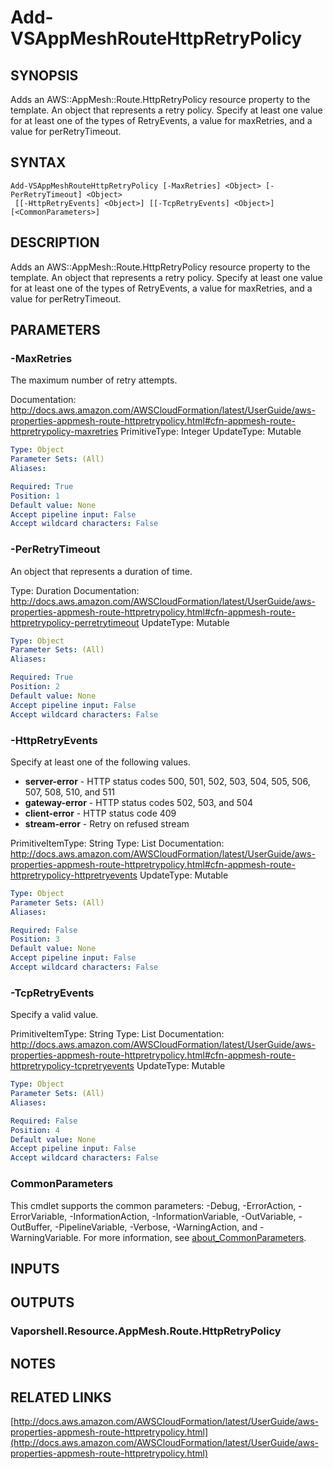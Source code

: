 # Add-VSAppMeshRouteHttpRetryPolicy

## SYNOPSIS
Adds an AWS::AppMesh::Route.HttpRetryPolicy resource property to the template.
An object that represents a retry policy.
Specify at least one value for at least one of the types of RetryEvents, a value for maxRetries, and a value for perRetryTimeout.

## SYNTAX

```
Add-VSAppMeshRouteHttpRetryPolicy [-MaxRetries] <Object> [-PerRetryTimeout] <Object>
 [[-HttpRetryEvents] <Object>] [[-TcpRetryEvents] <Object>] [<CommonParameters>]
```

## DESCRIPTION
Adds an AWS::AppMesh::Route.HttpRetryPolicy resource property to the template.
An object that represents a retry policy.
Specify at least one value for at least one of the types of RetryEvents, a value for maxRetries, and a value for perRetryTimeout.

## PARAMETERS

### -MaxRetries
The maximum number of retry attempts.

Documentation: http://docs.aws.amazon.com/AWSCloudFormation/latest/UserGuide/aws-properties-appmesh-route-httpretrypolicy.html#cfn-appmesh-route-httpretrypolicy-maxretries
PrimitiveType: Integer
UpdateType: Mutable

```yaml
Type: Object
Parameter Sets: (All)
Aliases:

Required: True
Position: 1
Default value: None
Accept pipeline input: False
Accept wildcard characters: False
```

### -PerRetryTimeout
An object that represents a duration of time.

Type: Duration
Documentation: http://docs.aws.amazon.com/AWSCloudFormation/latest/UserGuide/aws-properties-appmesh-route-httpretrypolicy.html#cfn-appmesh-route-httpretrypolicy-perretrytimeout
UpdateType: Mutable

```yaml
Type: Object
Parameter Sets: (All)
Aliases:

Required: True
Position: 2
Default value: None
Accept pipeline input: False
Accept wildcard characters: False
```

### -HttpRetryEvents
Specify at least one of the following values.
+ **server-error** - HTTP status codes 500, 501, 502, 503, 504, 505, 506, 507, 508, 510, and 511
+ **gateway-error** - HTTP status codes 502, 503, and 504
+ **client-error** - HTTP status code 409
+ **stream-error** - Retry on refused stream

PrimitiveItemType: String
Type: List
Documentation: http://docs.aws.amazon.com/AWSCloudFormation/latest/UserGuide/aws-properties-appmesh-route-httpretrypolicy.html#cfn-appmesh-route-httpretrypolicy-httpretryevents
UpdateType: Mutable

```yaml
Type: Object
Parameter Sets: (All)
Aliases:

Required: False
Position: 3
Default value: None
Accept pipeline input: False
Accept wildcard characters: False
```

### -TcpRetryEvents
Specify a valid value.

PrimitiveItemType: String
Type: List
Documentation: http://docs.aws.amazon.com/AWSCloudFormation/latest/UserGuide/aws-properties-appmesh-route-httpretrypolicy.html#cfn-appmesh-route-httpretrypolicy-tcpretryevents
UpdateType: Mutable

```yaml
Type: Object
Parameter Sets: (All)
Aliases:

Required: False
Position: 4
Default value: None
Accept pipeline input: False
Accept wildcard characters: False
```

### CommonParameters
This cmdlet supports the common parameters: -Debug, -ErrorAction, -ErrorVariable, -InformationAction, -InformationVariable, -OutVariable, -OutBuffer, -PipelineVariable, -Verbose, -WarningAction, and -WarningVariable. For more information, see [about_CommonParameters](http://go.microsoft.com/fwlink/?LinkID=113216).

## INPUTS

## OUTPUTS

### Vaporshell.Resource.AppMesh.Route.HttpRetryPolicy
## NOTES

## RELATED LINKS

[http://docs.aws.amazon.com/AWSCloudFormation/latest/UserGuide/aws-properties-appmesh-route-httpretrypolicy.html](http://docs.aws.amazon.com/AWSCloudFormation/latest/UserGuide/aws-properties-appmesh-route-httpretrypolicy.html)

